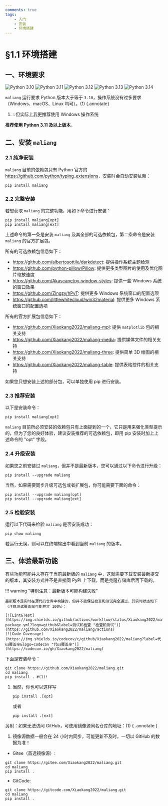 ```yaml
---
comments: true
tags:
    - 入门
    - 安装
    - 环境搭建
---
```


# §1.1 环境搭建

## 一、环境要求

![Python 3.10](https://img.shields.io/badge/Python-3.10-blue?logo=python)
![Python 3.11](https://img.shields.io/badge/Python-3.11-blue?logo=python)
![Python 3.12](https://img.shields.io/badge/Python-3.12-blue?logo=python)
![Python 3.13](https://img.shields.io/badge/Python-3.13-blue?logo=python)
![Python 3.14](https://img.shields.io/badge/Python-3.14-blue?logo=python)

`maliang` 运行要求 Python 版本大于等于 `3.10`，操作系统没有过多要求（Windows、macOS、Linux 均可）。(1)
{.annotate}

1. 💡但实际上我更推荐使用 Windows 操作系统

**推荐使用 Python 3.11 及以上版本**。

## 二、安装 `maliang`

### 2.1 纯净安装

`maliang` 目前的依赖包只有 Python 官方的 <https://github.com/python/typing_extensions>，安装时会自动安装依赖：

```shell linenums="0"
pip install maliang
```

### 2.2 完整安装

若想获取 `maliang` 的完整功能，用如下命令进行安装：

```shell
pip install maliang[opt]
pip install maliang[ext]
```

上述命令的第一条是安装 `maliang` 及其全部的可选依赖包，第二条命令是安装 `maliang` 的官方扩展包。

所有的可选依赖包信息如下：

- <https://github.com/albertosottile/darkdetect>: 提供操作系统主题检测
- <https://github.com/python-pillow/Pillow>: 提供更多类型图片的使用及优化图片缩放速度
- <https://github.com/Akascape/py-window-styles>: 提供一些 Windows 系统的窗口效果
- <https://github.com/Zingzy/hPyT>: 提供更多 Windows 系统窗口的配置选项
- <https://github.com/littlewhitecloud/win32material>: 提供更多 Windows 系统窗口的配置选项

所有的官方扩展包信息如下：

- <https://github.com/Xiaokang2022/maliang-mpl>: 提供 `matplotlib` 包的相关支持
- <https://github.com/Xiaokang2022/maliang-media>: 提供媒体文件的相关支持
- <https://github.com/Xiaokang2022/maliang-three>: 提供简单 3D 绘图的相关支持
- <https://github.com/Xiaokang2022/maliang-table>: 提供表格控件的相关支持

如果您只想安装上述的部分包，可以单独使用 pip  进行安装。

### 2.3 推荐安装

以下是安装命令：

```shell linenums="0"
pip install maliang[opt]
```

`maliang` 目前所必须安装的依赖包只有上面提到的一个，它只是用来强化类型提示的，但为了您的良好体验，建议安装推荐的可选依赖包，即用 pip 安装时加上上述命令的 "opt" 字段。

### 2.4 升级安装

如果您之前安装过 `maliang`，但并不是最新版本，您可以通过以下命令进行升级：

```shell linenums="0"
pip install --upgrade maliang
```

当然，如果需要同步升级可选包或者扩展包，你可能需要下面的命令：

```shell
pip install --upgrade maliang[opt]
pip install --upgrade maliang[ext]
```

### 2.5 检验安装

运行以下代码来检验 `maliang` 是否安装成功：

```shell linenums="0"
pip show maliang
```

若运行无误，则可以在终端输出中看到当前 `maliang` 的版本。

## 三、体验最新功能

有些功能可能并未存在于当前最新版的 `maliang` 中，这就需要下载安装最新提交的版本，其安装方式并不是直接同 PyPI 上下载，而是克隆存储库后再下载的。

!!! warning "特别注意：最新版本可能构建失败"

    最新版本是实时在源代码仓库中构建的，但并不能保证检查和测试完全通过，其实时状态如下（注意测试覆盖率可能并非 100%）：

    [![Lint&Test](https://img.shields.io/github/actions/workflow/status/Xiaokang2022/maliang/python-package.yml?logo=github&label=测试和检查 "检查和测试")](https://github.com/Xiaokang2022/maliang/actions)
    [![Code Coverage](https://img.shields.io/codecov/c/github/Xiaokang2022/maliang?label=代码覆盖率&logo=codecov "代码覆盖率")](https://codecov.io/gh/Xiaokang2022/maliang)

下面是安装命令：

```shell
git clone https://github.com/Xiaokang2022/maliang.git
cd maliang
pip install . #(1)!
```

1. 当然，你也可以这样写

    ```shell linenums="0"
    pip install .[opt]
    ```

    或者

    ```shell linenums="0"
    pip install .[ext]
    ```

另附：如果无法访问 GitHub，可使用镜像源同名仓库的地址：(1)
{ .annotate }

1. 镜像源数据一般会在 24 小时内同步，可能更新不及时，一切以 GitHub 的数据为准！

- Gitee（首选镜像源）:

```shell
git clone https://gitee.com/Xiaokang2022/maliang.git
cd maliang
pip install .
```

- GitCode:

```shell
git clone https://gitcode.com/Xiaokang2022/maliang.git
cd maliang
pip install .
```
